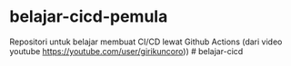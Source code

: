# belajar-cicd-pemula
Repositori untuk belajar membuat CI/CD lewat Github Actions (dari video youtube https://youtube.com/user/girikuncoro))
#   b e l a j a r - c i c d  
 